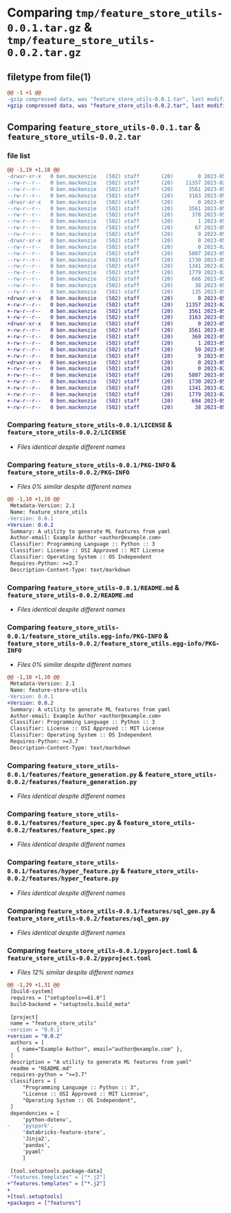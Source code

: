# Comparing `tmp/feature_store_utils-0.0.1.tar.gz` & `tmp/feature_store_utils-0.0.2.tar.gz`

## filetype from file(1)

```diff
@@ -1 +1 @@
-gzip compressed data, was "feature_store_utils-0.0.1.tar", last modified: Mon May 29 12:39:56 2023, max compression
+gzip compressed data, was "feature_store_utils-0.0.2.tar", last modified: Mon May 29 12:55:27 2023, max compression
```

## Comparing `feature_store_utils-0.0.1.tar` & `feature_store_utils-0.0.2.tar`

### file list

```diff
@@ -1,19 +1,18 @@
-drwxr-xr-x   0 ben.mackenzie   (502) staff       (20)        0 2023-05-29 12:39:56.809649 feature_store_utils-0.0.1/
--rw-r--r--   0 ben.mackenzie   (502) staff       (20)    11357 2023-02-13 15:10:53.000000 feature_store_utils-0.0.1/LICENSE
--rw-r--r--   0 ben.mackenzie   (502) staff       (20)     3561 2023-05-29 12:39:56.809432 feature_store_utils-0.0.1/PKG-INFO
--rw-r--r--   0 ben.mackenzie   (502) staff       (20)     3163 2023-05-29 12:38:06.000000 feature_store_utils-0.0.1/README.md
-drwxr-xr-x   0 ben.mackenzie   (502) staff       (20)        0 2023-05-29 12:39:56.807345 feature_store_utils-0.0.1/feature_store_utils.egg-info/
--rw-r--r--   0 ben.mackenzie   (502) staff       (20)     3561 2023-05-29 12:39:56.000000 feature_store_utils-0.0.1/feature_store_utils.egg-info/PKG-INFO
--rw-r--r--   0 ben.mackenzie   (502) staff       (20)      378 2023-05-29 12:39:56.000000 feature_store_utils-0.0.1/feature_store_utils.egg-info/SOURCES.txt
--rw-r--r--   0 ben.mackenzie   (502) staff       (20)        1 2023-05-29 12:39:56.000000 feature_store_utils-0.0.1/feature_store_utils.egg-info/dependency_links.txt
--rw-r--r--   0 ben.mackenzie   (502) staff       (20)       67 2023-05-29 12:39:56.000000 feature_store_utils-0.0.1/feature_store_utils.egg-info/requires.txt
--rw-r--r--   0 ben.mackenzie   (502) staff       (20)        9 2023-05-29 12:39:56.000000 feature_store_utils-0.0.1/feature_store_utils.egg-info/top_level.txt
-drwxr-xr-x   0 ben.mackenzie   (502) staff       (20)        0 2023-05-29 12:39:56.809054 feature_store_utils-0.0.1/features/
--rw-r--r--   0 ben.mackenzie   (502) staff       (20)        0 2023-02-13 15:10:53.000000 feature_store_utils-0.0.1/features/__init__.py
--rw-r--r--   0 ben.mackenzie   (502) staff       (20)     5807 2023-05-22 13:30:53.000000 feature_store_utils-0.0.1/features/feature_generation.py
--rw-r--r--   0 ben.mackenzie   (502) staff       (20)     1730 2023-05-22 13:30:53.000000 feature_store_utils-0.0.1/features/feature_spec.py
--rw-r--r--   0 ben.mackenzie   (502) staff       (20)     1341 2023-02-13 15:10:53.000000 feature_store_utils-0.0.1/features/hyper_feature.py
--rw-r--r--   0 ben.mackenzie   (502) staff       (20)     1779 2023-02-13 15:10:53.000000 feature_store_utils-0.0.1/features/sql_gen.py
--rw-r--r--   0 ben.mackenzie   (502) staff       (20)      666 2023-05-29 12:27:31.000000 feature_store_utils-0.0.1/pyproject.toml
--rw-r--r--   0 ben.mackenzie   (502) staff       (20)       38 2023-05-29 12:39:56.809696 feature_store_utils-0.0.1/setup.cfg
--rw-r--r--   0 ben.mackenzie   (502) staff       (20)      135 2023-05-29 12:12:49.000000 feature_store_utils-0.0.1/setup.py
+drwxr-xr-x   0 ben.mackenzie   (502) staff       (20)        0 2023-05-29 12:55:27.835121 feature_store_utils-0.0.2/
+-rw-r--r--   0 ben.mackenzie   (502) staff       (20)    11357 2023-02-13 15:10:53.000000 feature_store_utils-0.0.2/LICENSE
+-rw-r--r--   0 ben.mackenzie   (502) staff       (20)     3561 2023-05-29 12:55:27.834927 feature_store_utils-0.0.2/PKG-INFO
+-rw-r--r--   0 ben.mackenzie   (502) staff       (20)     3163 2023-05-29 12:38:06.000000 feature_store_utils-0.0.2/README.md
+drwxr-xr-x   0 ben.mackenzie   (502) staff       (20)        0 2023-05-29 12:55:27.832787 feature_store_utils-0.0.2/feature_store_utils.egg-info/
+-rw-r--r--   0 ben.mackenzie   (502) staff       (20)     3561 2023-05-29 12:55:27.000000 feature_store_utils-0.0.2/feature_store_utils.egg-info/PKG-INFO
+-rw-r--r--   0 ben.mackenzie   (502) staff       (20)      369 2023-05-29 12:55:27.000000 feature_store_utils-0.0.2/feature_store_utils.egg-info/SOURCES.txt
+-rw-r--r--   0 ben.mackenzie   (502) staff       (20)        1 2023-05-29 12:55:27.000000 feature_store_utils-0.0.2/feature_store_utils.egg-info/dependency_links.txt
+-rw-r--r--   0 ben.mackenzie   (502) staff       (20)       59 2023-05-29 12:55:27.000000 feature_store_utils-0.0.2/feature_store_utils.egg-info/requires.txt
+-rw-r--r--   0 ben.mackenzie   (502) staff       (20)        9 2023-05-29 12:55:27.000000 feature_store_utils-0.0.2/feature_store_utils.egg-info/top_level.txt
+drwxr-xr-x   0 ben.mackenzie   (502) staff       (20)        0 2023-05-29 12:55:27.834562 feature_store_utils-0.0.2/features/
+-rw-r--r--   0 ben.mackenzie   (502) staff       (20)        0 2023-02-13 15:10:53.000000 feature_store_utils-0.0.2/features/__init__.py
+-rw-r--r--   0 ben.mackenzie   (502) staff       (20)     5807 2023-05-22 13:30:53.000000 feature_store_utils-0.0.2/features/feature_generation.py
+-rw-r--r--   0 ben.mackenzie   (502) staff       (20)     1730 2023-05-22 13:30:53.000000 feature_store_utils-0.0.2/features/feature_spec.py
+-rw-r--r--   0 ben.mackenzie   (502) staff       (20)     1341 2023-02-13 15:10:53.000000 feature_store_utils-0.0.2/features/hyper_feature.py
+-rw-r--r--   0 ben.mackenzie   (502) staff       (20)     1779 2023-02-13 15:10:53.000000 feature_store_utils-0.0.2/features/sql_gen.py
+-rw-r--r--   0 ben.mackenzie   (502) staff       (20)      694 2023-05-29 12:55:23.000000 feature_store_utils-0.0.2/pyproject.toml
+-rw-r--r--   0 ben.mackenzie   (502) staff       (20)       38 2023-05-29 12:55:27.835181 feature_store_utils-0.0.2/setup.cfg
```

### Comparing `feature_store_utils-0.0.1/LICENSE` & `feature_store_utils-0.0.2/LICENSE`

 * *Files identical despite different names*

### Comparing `feature_store_utils-0.0.1/PKG-INFO` & `feature_store_utils-0.0.2/PKG-INFO`

 * *Files 0% similar despite different names*

```diff
@@ -1,10 +1,10 @@
 Metadata-Version: 2.1
 Name: feature_store_utils
-Version: 0.0.1
+Version: 0.0.2
 Summary: A utility to generate ML features from yaml
 Author-email: Example Author <author@example.com>
 Classifier: Programming Language :: Python :: 3
 Classifier: License :: OSI Approved :: MIT License
 Classifier: Operating System :: OS Independent
 Requires-Python: >=3.7
 Description-Content-Type: text/markdown
```

### Comparing `feature_store_utils-0.0.1/README.md` & `feature_store_utils-0.0.2/README.md`

 * *Files identical despite different names*

### Comparing `feature_store_utils-0.0.1/feature_store_utils.egg-info/PKG-INFO` & `feature_store_utils-0.0.2/feature_store_utils.egg-info/PKG-INFO`

 * *Files 0% similar despite different names*

```diff
@@ -1,10 +1,10 @@
 Metadata-Version: 2.1
 Name: feature-store-utils
-Version: 0.0.1
+Version: 0.0.2
 Summary: A utility to generate ML features from yaml
 Author-email: Example Author <author@example.com>
 Classifier: Programming Language :: Python :: 3
 Classifier: License :: OSI Approved :: MIT License
 Classifier: Operating System :: OS Independent
 Requires-Python: >=3.7
 Description-Content-Type: text/markdown
```

### Comparing `feature_store_utils-0.0.1/features/feature_generation.py` & `feature_store_utils-0.0.2/features/feature_generation.py`

 * *Files identical despite different names*

### Comparing `feature_store_utils-0.0.1/features/feature_spec.py` & `feature_store_utils-0.0.2/features/feature_spec.py`

 * *Files identical despite different names*

### Comparing `feature_store_utils-0.0.1/features/hyper_feature.py` & `feature_store_utils-0.0.2/features/hyper_feature.py`

 * *Files identical despite different names*

### Comparing `feature_store_utils-0.0.1/features/sql_gen.py` & `feature_store_utils-0.0.2/features/sql_gen.py`

 * *Files identical despite different names*

### Comparing `feature_store_utils-0.0.1/pyproject.toml` & `feature_store_utils-0.0.2/pyproject.toml`

 * *Files 12% similar despite different names*

```diff
@@ -1,29 +1,31 @@
 [build-system]
 requires = ["setuptools>=61.0"]
 build-backend = "setuptools.build_meta"
 
 [project]
 name = "feature_store_utils"
-version = "0.0.1"
+version = "0.0.2"
 authors = [
   { name="Example Author", email="author@example.com" },
 ]
 description = "A utility to generate ML features from yaml"
 readme = "README.md"
 requires-python = ">=3.7"
 classifiers = [
     "Programming Language :: Python :: 3",
     "License :: OSI Approved :: MIT License",
     "Operating System :: OS Independent",
 ]
 dependencies = [
     'python-dotenv',
-    'pyspark',
     'databricks-feature-store',
     'Jinja2',
     'pandas',
     'pyaml'
     ]
 
 [tool.setuptools.package-data]
-"features.templates" = ["*.j2"]
+"features.templates" = ["*.j2"]
+
+[tool.setuptools]
+packages = ["features"]
```

